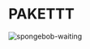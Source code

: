 # PAKETTT


![spongebob-waiting](https://github.com/user-attachments/assets/27ef4248-4b4b-4829-9673-29ffe2a05be2)



